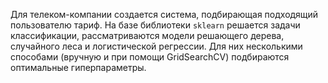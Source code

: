 Для телеком-компании создается система, подбирающая подходящий пользователю тариф. На базе библиотеки `sklearn` решается задачи классификации, рассматриваются модели решающего дерева, случайного леса и логистической регрессии. Для них несколькими способами (вручную и при помощи GridSearchCV) подбираются оптимальные гиперпараметры.
